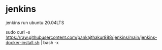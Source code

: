 # jenkins
jenkins run ubuntu 20.04LTS

sudo curl -s https://raw.githubusercontent.com/pankajthakur888/jenkins/main/jenkins-docker-install.sh | bash -x
